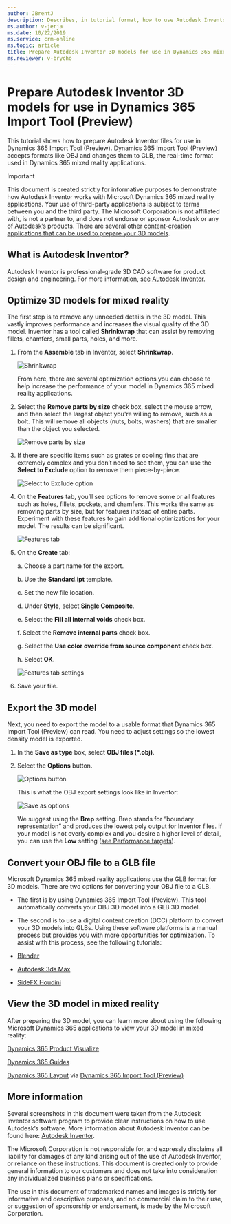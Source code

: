 ```yaml
---
author: JBrentJ
description: Describes, in tutorial format, how to use Autodesk Inventor to prepare 3D models for use in Dynamics 365 mixed reality applications
ms.author: v-jerja
ms.date: 10/22/2019
ms.service: crm-online
ms.topic: article
title: Prepare Autodesk Inventor 3D models for use in Dynamics 365 mixed reality applications
ms.reviewer: v-brycho
---
```


# Prepare Autodesk Inventor 3D models for use in Dynamics 365 Import Tool (Preview)

This tutorial shows how to prepare Autodesk Inventor files for use in Dynamics 365 Import Tool (Preview). Dynamics 365 Import Tool (Preview) accepts formats like OBJ and changes them to GLB, the real-time format used in Dynamics 365 mixed reality applications.  

> [!IMPORTANT]
> This document is created strictly for informative purposes to demonstrate how Autodesk Inventor works with Microsoft Dynamics 365 
mixed reality applications. Your use of third-party applications is subject to terms between you and the third party. The Microsoft 
Corporation is not affiliated with, is not a partner to, and does not endorse or sponsor Autodesk or any of Autodesk’s products. 
There are several other [content-creation applications that can be used to prepare your 3D models](https://docs.microsoft.com/dynamics365/mixed-reality/import-tool/convert-models#tools-for-exporting-cad-models). 

## What is Autodesk Inventor?

Autodesk Inventor is professional-grade 3D CAD software for product design and engineering. For more information, [see Autodesk Inventor](https://www.autodesk.com/products/inventor/overview). 

## Optimize 3D models for mixed reality

The first step is to remove any unneeded details in the 3D model. This vastly improves performance and increases the visual quality of the 3D model. Inventor has a tool called **Shrinkwrap** that can assist by removing fillets, chamfers, small parts, holes, and more.

1.	From the **Assemble** tab in Inventor, select **Shrinkwrap**.

    ![Shrinkwrap](media/inventor-shrinkwrap.PNG "Shrinkwarp") 
    
    From here, there are several optimization options you can choose to help increase the performance of your model in Dynamics 365 mixed reality applications. 
 
2.	Select the **Remove parts by size** check box, select the mouse arrow, and then select the largest object you're willing to remove, such as a bolt. This will remove all objects (nuts, bolts, washers) that are smaller than the object you selected.

    ![Remove parts by size](media/inventor-remove-parts.PNG "Remove parts by size") 
 
3.	If there are specific items such as grates or cooling fins that are extremely complex and you don’t need to see them, you can use the **Select to Exclude** option to remove them piece-by-piece.

    ![Select to Exclude option](media/inventor-select-to-exclude.PNG "Select to Exclude option") 

4.	On the **Features** tab, you’ll see options to remove some or all features such as holes, fillets, pockets, and chamfers. This works the same as removing parts by size, but for features instead of entire parts. Experiment with these features to gain additional optimizations for your model. The results can be significant.

    ![Features tab](media/inventor-features-tab.PNG "Features tab") 
 
5.	On the **Create** tab:

    a.	Choose a part name for the export.
    
    b.	Use the **Standard.ipt** template.

    c.	Set the new file location.

    d.	Under **Style**, select **Single Composite**. 

    e.	Select the **Fill all internal voids** check box.

    f.	Select the **Remove internal parts** check box.

    g.	Select the **Use color override from source component** check box.

    h.	Select **OK**.
 
      ![Features tab settings](media/inventor-features-tab-settings.PNG "Features tab settings") 
 
6.	Save your file. 

## Export the 3D model

Next, you need to export the model to a usable format that Dynamics 365 Import Tool (Preview) can read. You need to adjust settings so  the lowest density model is exported. 

1.	In the **Save as type** box, select **OBJ files (*.obj)**.
    
2.	Select the **Options** button.

    ![Options button](media/inventor-options-button.PNG "Options button") 
    
     This is what the OBJ export settings look like in Inventor:
    
    ![Save as options](media/inventor-save-as-options.PNG "Save as options") 
    
    We suggest using the **Brep** setting.  Brep stands for “boundary representation” and produces the lowest poly output for Inventor files.  If your model is not overly complex and you desire a higher level of detail, you can use the **Low** setting ([see Performance targets](https://docs.microsoft.com/dynamics365/mixed-reality/import-tool/optimize-models#performance-targets)).
    
## Convert your OBJ file to a GLB file

Microsoft Dynamics 365 mixed reality applications use the GLB format for 3D models. There are two options for converting your OBJ file to a GLB.

- The first is by using Dynamics 365 Import Tool (Preview). This tool automatically converts your OBJ 3D model into a GLB 3D model.

- The second is to use a digital content creation (DCC) platform to convert your 3D models into GLBs. Using these software platforms is a manual process but provides you with more opportunities for optimization. To assist with this process, see the following tutorials:

- [Blender](blender.md)

- [Autodesk 3ds Max](3ds-max.md)

- [SideFX Houdini](houdini.md)

## View the 3D model in mixed reality

After preparing the 3D
model, you can learn more about using the following Microsoft Dynamics 365 applications to view your 3D model in mixed reality: 

[Dynamics 365 Product Visualize](https://docs.microsoft.com/dynamics365/mixed-reality/product-visualize/) 

[Dynamics 365 Guides](https://docs.microsoft.com/dynamics365/mixed-reality/guides/) 

[Dynamics 365 Layout](https://docs.microsoft.com/dynamics365/mixed-reality/layout/index) via [Dynamics 365 Import Tool (Preview)](https://docs.microsoft.com/dynamics365/mixed-reality/import-tool/import-tool)

## More information

Several screenshots in this document were taken from the Autodesk Inventor software program to provide clear instructions on how to use Autodesk’s software.  More information about Autodesk Inventor can be found here: [Autodesk Inventor](https://aka.ms/Autodesk_inventor).

The Microsoft Corporation is not responsible for, and expressly disclaims all liability for damages of any kind arising out of the use of Autodesk Inventor, or reliance on these instructions. This document is created only to provide general information to our customers and does not take into consideration any individualized business plans or specifications.

The use in this document of trademarked names and images is strictly for informative and descriptive purposes, and no commercial claim to their use, or suggestion of sponsorship or endorsement, is made by the Microsoft Corporation.



